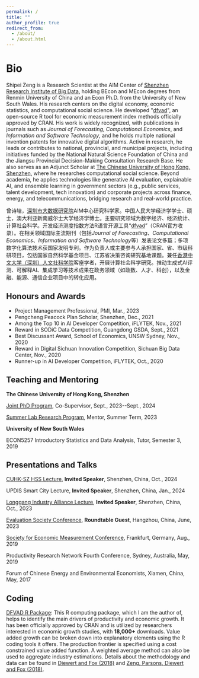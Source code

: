 ```yaml
---
permalink: /
title: ""
author_profile: true
redirect_from: 
  - /about/
  - /about.html
---
```

Bio
======
Shipei Zeng is a Research Scientist at the AIM Center of [Shenzhen Research Institute of Big Data](https://www.sribd.cn/), holding BEcon and MEcon degrees from Renmin University of China and an Econ Ph.D. from the University of New South Wales. His research centers on the digital economy, economic statistics, and computational social science. He developed "[dfvad](https://cran.r-project.org/web/packages/dfvad/index.html)", an open-source R tool for economic measurement index methods officially approved by CRAN. His work is widely recognized, with publications in journals such as *Journal of Forecasting*, *Computational Economics*, and *Information and Software Technology*, and he holds multiple national invention patents for innovative digital algorithms. Active in research, he leads or contributes to national, provincial, and municipal projects, including initiatives funded by the National Natural Science Foundation of China and the Jiangsu Provincial Decision-Making Consultation Research Base. He also serves as an Adjunct Scholar at [The Chinese University of Hong Kong, Shenzhen](https://hss.cuhk.edu.cn/page/1350), where he researches computational social science. Beyond academia, he applies technologies like generative AI evaluation, explainable AI, and ensemble learning in government sectors (e.g., public services, talent development, tech innovation) and corporate projects across finance, energy, and telecommunications, bridging research and real-world practice.

曾诗培，[深圳市大数据研究院](https://www.sribd.cn/)AIM中心研究科学家。中国人民大学经济学学士、硕士，澳大利亚新南威尔士大学经济学博士。主要研究领域为数字经济、经济统计、计算社会科学。开发经济测度指数方法R语言开源工具“[dfvad](https://cran.r-project.org/web/packages/dfvad/index.html)”（CRAN官方收录）。在相关领域国际主流期刊（包括*Journal of Forecasting*、*Computational Economics*、*Information and Software Technology*等）发表论文多篇；多项数字化算法技术获国家发明专利。作为负责人或主要参与人承担国家、省、市级科研项目，包括国家自然科学基金项目、江苏省决策咨询研究基地课题。兼任[香港中文大学（深圳）人文社科学院](https://hss.cuhk.edu.cn/page/1350)客座学者，开展计算社会科学研究。推动生成式AI评测、可解释AI、集成学习等技术成果在政务领域（如政数、人才、科创），以及金融、能源、通信企业项目中的转化应用。


Honours and Awards
------
- Project Management Professional, PMI, Mar., 2023
- Pengcheng Peacock Plan Scholar, Shenzhen, Dec., 2021
- Among the Top 10 in AI Developer Competition, iFLYTEK, Nov., 2021
- Reward in SODiC Data Competition, Guangdong GSDA, Sept., 2021
- Best Discussant Award, School of Economics, UNSW Sydney, Nov., 2020
- Reward in Digital Sichuan Innovation Competition, Sichuan Big Data Center, Nov., 2020
- Runner-up in AI Developer Competition, iFLYTEK, Oct., 2020

Teaching and Mentoring
------
**The Chinese University of Hong Kong, Shenzhen**

[Joint PhD Program](https://www.sribd.cn/en/article/928), Co-Supervisor, Sept., 2023--Sept., 2024

[Summer Lab Research Program](https://www.science.nus.edu.sg/wp-content/uploads/2023/01/CUHK-SZ-SLR-Programme-2023.pdf), Mentor, Summer Term, 2023
	
**University of New South Wales**

ECON5257 Introductory Statistics and Data Analysis, Tutor, Semester 3, 2019

Presentations and Talks
------
[CUHK-SZ HSS Lecture](https://hss.cuhk.edu.cn/event/1424), **Invited Speaker**, Shenzhen, China, Oct., 2024
	
UPDIS Smart City Lecture, **Invited Speaker**, Shenzhen, China, Jan., 2024

[Longgang Industry Alliance Lecture](https://mp.weixin.qq.com/s/OukZ2f5zh07VhxOrXAGYfg), **Invited Speaker**, Shenzhen, China, Oct., 2023

[Evaluation Society Conference](https://mp.weixin.qq.com/s/64PAUxEkqe9GdTMwKMRrCA), **Roundtable Guest**, Hangzhou, China, June, 2023 

[Society for Economic Measurement Conference](https://sem-society.org/sem-2019-sixth-annual-conference-goethe-university-frankfurt-germany/), Frankfurt, Germany, Aug., 2019

Productivity Research Network Fourth Conference, Sydney, Australia, May, 2019

Forum of Chinese Energy and Environmental Economists, Xiamen, China, May, 2017	

Coding
------
[DFVAD R Package](https://cran.rstudio.com/web/packages/dfvad/index.html): This R computing package, which I am the author of, helps to identify the main drivers of productivity and economic growth. It has been officially approved by CRAN and is utilized by researchers interested in economic growth studies, with **18,000+** downloads. Value added growth can be broken down into explanatory elements using the R coding tools it offers. The production frontier is specified using a cost constrained value added function. A weighted average method can also be used to aggregate industry estimations. Details about the methodology and data can be found in [Diewert and Fox (2018)](https://academic.oup.com/edited-volume/41719/chapter-abstract/354003191?redirectedFrom=fulltext) and [Zeng, Parsons, Diewert and Fox (2018)](https://conference.unsw.edu.au/content/dam/pdfs/business/caer/research-reports/emg-workshop-2018/emg2018-6_SZeng_EMG-Slides.pdf).
